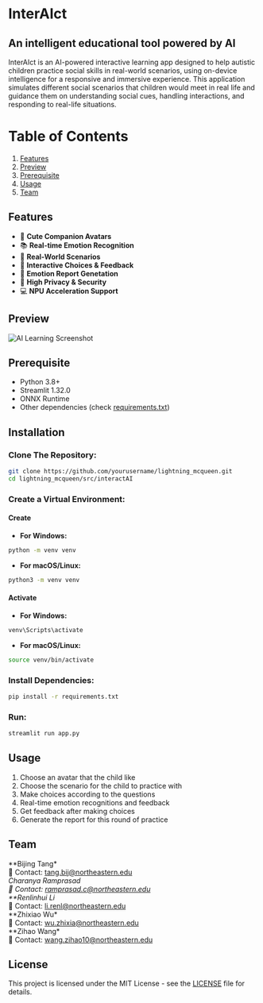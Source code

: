 # InterAIct

## An intelligent educational tool powered by AI

InterAIct is an AI-powered interactive learning app designed to help autistic children practice social skills in real-world scenarios, using on-device intelligence for a responsive and immersive experience. This application simulates different social scenarios that children would meet in real life and guidance them on understanding social cues, handling interactions, and responding to real-life situations.

# Table of Contents

1. [Features](#features)
2. [Preview](#preview)
3. [Prerequisite](#prerequisite)
4. [Usage](#usage)
5. [Team](#team)

## Features

- 🐶 **Cute Companion Avatars**
- 📚 **Real-time Emotion Recognition**
- 🎨 **Real-World Scenarios**
- 👏 **Interactive Choices & Feedback**
- 📑 **Emotion Report Genetation**
- 🛟 **High Privacy & Security**
- 💻 **NPU Acceleration Support**

## Preview

![AI Learning Screenshot](assets/screenshot.png)

## Prerequisite

- Python 3.8+
- Streamlit 1.32.0
- ONNX Runtime
- Other dependencies (check [requirements.txt](requirements.txt))

## Installation

### Clone The Repository:

```bash
git clone https://github.com/yourusername/lightning_mcqueen.git
cd lightning_mcqueen/src/interactAI
```

### Create a Virtual Environment:

#### Create

- **For Windows:**

```bash
python -m venv venv
```

- **For macOS/Linux:**

```bash
python3 -m venv venv
```

#### Activate

- **For Windows:**

```bash
venv\Scripts\activate
```

- **For macOS/Linux:**

```bash
source venv/bin/activate
```

### Install Dependencies:

```bash
pip install -r requirements.txt
```

### Run:

```bash
streamlit run app.py
```

## Usage

1. Choose an avatar that the child like
2. Choose the scenario for the child to practice with
3. Make choices according to the questions
4. Real-time emotion recognitions and feedback
5. Get feedback after making choices
6. Generate the report for this round of practice

## Team

**Bijing Tang\*  
📧 Contact: [tang.bij@northeastern.edu](mailto:tang.bij@northeastern.edu)  
**Charanya Ramprasad*  
📧 Contact: [ramprasad.c@northeastern.edu](mailto:ramprasad.c@northeastern.edu)  
\*\*Renlinhui Li*  
📧 Contact: [li.renl@northeastern.edu](mailto:li.renl@northeastern.edu)  
**Zhixiao Wu\*  
📧 Contact: [wu.zhixia@northeastern.edu](mailto:wu.zhixia@northeastern.edu)  
**Zihao Wang\*  
📧 Contact: [wang.zihao10@northeastern.edu](mailto:wang.zihao10@northeastern.edu)

## License

This project is licensed under the MIT License - see the [LICENSE](LICENSE) file for details.
